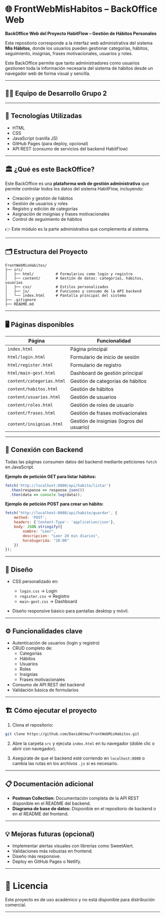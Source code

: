 
# 🌐 FrontWebMisHabitos – BackOffice Web

**BackOffice Web del Proyecto HabitFlow – Gestión de Hábitos Personales**

Este repositorio corresponde a la interfaz web administrativa del sistema **Mis Hábitos**, donde los usuarios pueden gestionar categorías, hábitos, seguimiento, insignias, frases motivacionales, usuarios y roles.

Este BackOffice permite que tanto administradores como usuarios gestionen toda la información necesaria del sistema de hábitos desde un navegador web de forma visual y sencilla.

---

## 👨‍💻 Equipo de Desarrollo Grupo 2

---

## 🚀 Tecnologías Utilizadas

- HTML
- CSS
- JavaScript (vanilla JS)
- GitHub Pages (para deploy, opcional)
- API REST (consumo de servicios del backend HabitFlow)

---

## 🏛️ ¿Qué es este BackOffice?

Este BackOffice es una **plataforma web de gestión administrativa** que permite controlar todos los datos del sistema HabitFlow, incluyendo:

- Creación y gestión de hábitos
- Gestión de usuarios y roles
- Registro y edición de categorías
- Asignación de insignias y frases motivacionales
- Control de seguimiento de hábitos

👉 Este módulo es la parte administrativa que complementa al sistema.

---

## 🗂️ Estructura del Proyecto

```
FrontWebMisHabitos/
├── src/
│   ├── html/          # Formularios como login y registro
│   ├── content/       # Gestión de datos: categorías, hábitos, usuarios
│   ├── css/           # Estilos personalizados
│   ├── js/            # Funciones y consumo de la API backend
│   └── index.html     # Pantalla principal del sistema
├── .gitignore
├── README.md
```

---

## 🖥️ Páginas disponibles

| Página                        | Funcionalidad                                       |
|-------------------------------|-----------------------------------------------------|
| `index.html`                  | Página principal                                    |
| `html/login.html`             | Formulario de inicio de sesión                      |
| `html/register.html`          | Formulario de registro                              |
| `html/main-gest.html`         | Dashboard de gestión principal                      |
| `content/categorias.html`     | Gestión de categorías de hábitos                    |
| `content/habitos.html`        | Gestión de hábitos                                  |
| `content/usuarios.html`       | Gestión de usuarios                                 |
| `content/roles.html`          | Gestión de roles de usuario                         |
| `content/frases.html`         | Gestión de frases motivacionales                    |
| `content/insignias.html`      | Gestión de insignias (logros del usuario)           |

---

## 🔗 Conexión con Backend

Todas las páginas consumen datos del backend mediante peticiones `fetch` en JavaScript.

**Ejemplo de petición GET para listar hábitos:**

```javascript
fetch('http://localhost:8080/api/habito/listar')
  .then(response => response.json())
  .then(data => console.log(data));
```

**Ejemplo de petición POST para crear un hábito:**

```javascript
fetch('http://localhost:8080/api/habito/guardar', {
    method: 'POST',
    headers: {'Content-Type': 'application/json'},
    body: JSON.stringify({
        nombre: "Leer",
        descripcion: "Leer 20 min diarios",
        horaSugerida: "20:00"
    })
});
```

---

## 🎨 Diseño

- CSS personalizado en:
  - `login.css` → Login
  - `register.css` → Registro
  - `main-gest.css` → Dashboard

- Diseño responsive básico para pantallas desktop y móvil.

---

## ⚙️ Funcionalidades clave

- Autenticación de usuarios (login y registro)
- CRUD completo de:
  - Categorías
  - Hábitos
  - Usuarios
  - Roles
  - Insignias
  - Frases motivacionales
- Consumo de API REST del backend
- Validación básica de formularios

---

## 🏗️ Cómo ejecutar el proyecto

1. Clona el repositorio:

```bash
git clone https://github.com/DavidAtma/FrontWebMisHabitos.git
```

2. Abre la carpeta `src` y ejecuta `index.html` en tu navegador (doble clic o abrir con navegador).

3. Asegúrate de que el backend esté corriendo en `localhost:8080` o cambia las rutas en los archivos `.js` si es necesario.

---

## 📋 Documentación adicional

- **Postman Collection:** Documentación completa de la API REST disponible en el README del backend.
- **Diagrama de base de datos:** Disponible en el repositorio de backend o en el README del frontend.

---

## 💡 Mejoras futuras (opcional)

- Implementar alertas visuales con librerías como SweetAlert.
- Validaciones más robustas en frontend.
- Diseño más responsive.
- Deploy en GitHub Pages o Netlify.

---

# 📄 Licencia

Este proyecto es de uso académico y no está disponible para distribución comercial.

---
